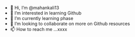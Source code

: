 - 👋 Hi, I’m @mahankali13
- 👀 I’m interested in learning Github
- 🌱 I’m currently learning phase
- 💞️ I’m looking to collaborate on more on Github resources
- 📫 How to reach me ...xxxx

<!---
mahankali13/mahankali13 is a ✨ special ✨ repository because its `README.md` (this file) appears on your GitHub profile.
You can click the Preview link to take a look at your changes.
--->
